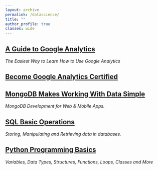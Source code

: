 ```yaml
---
layout: archive
permalink: /datascience/
title: ""
author_profile: true
classes: wide
---
```


## [A Guide to Google Analytics](../_posts/2020-01-10-gganal.md)
*The Easiest Way to Learn How to Use Google Analytics*

## [Become Google Analytics Certified](../_posts/2020-02-15-gacertified.md)

## [MongoDB Makes Working With Data Simple](../_posts/2019-11-01-MongoDB.md)
*MongoDB Development for Web & Mobile Apps.*

## [SQL Basic Operations](../_posts/2020-02-07-SQL.md)
*Storing, Manipulating and Retrieving data in databases.*

## [Python Programming Basics](../_posts/2020-02-08-pythonbasic.md)
*Variables, Data Types, Structures, Functions, Loops, Classes and More*

<!--
## AWS Certified Solutions Architect Associate 
*Preparation for AWS Certified SAA Certification.*

## Python for Data Science and Machine Learning
*Numpy, Pandas, Seaborn, Matplotlib, Plotly, Scikit-Learn, Machine Leatning, Tensorflow and More.*

## Machine Learning
*Machine Learning Algorithms in Python and R.*

## Deep Learning
*Deep Learning Algorithms in Python.*

-->


